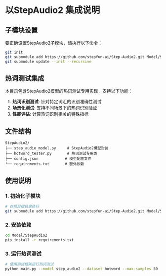 # 以StepAudio2 集成说明

## 子模块设置

要正确设置StepAudio2子模块，请执行以下命令：

```bash
git init
git submodule add https://github.com/stepfun-ai/Step-Audio2.git Model/StepAudio2
git submodule update --init --recursive
```

## 热词测试集成

本目录包含StepAudio2模型的热词测试专用实现，支持以下功能：

1. **热词识别测试**: 针对特定词汇的识别准确性测试
2. **场景化测试**: 支持不同场景下的热词识别验证
3. **性能评估**: 计算热词识别相关的特殊指标

## 文件结构

```
StepAudio2/
├── step_audio_model.py     # StepAudio2模型封装
├── hotword_tester.py       # 热词测试专用类
├── config.json            # 模型配置文件
└── requirements.txt       # 额外依赖
```

## 使用说明

### 1. 初始化子模块
```bash
# 在项目根目录执行
git submodule add https://github.com/stepfun-ai/Step-Audio2.git Model/StepAudio2
```

### 2. 安装依赖
```bash
cd Model/StepAudio2
pip install -r requirements.txt
```

### 3. 运行热词测试
```bash
# 使用测试框架运行热词测试
python main.py --model step_audio2 --dataset hotword --max-samples 50
```